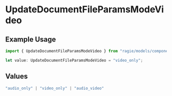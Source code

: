 # UpdateDocumentFileParamsModeVideo

## Example Usage

```typescript
import { UpdateDocumentFileParamsModeVideo } from "ragie/models/components";

let value: UpdateDocumentFileParamsModeVideo = "video_only";
```

## Values

```typescript
"audio_only" | "video_only" | "audio_video"
```